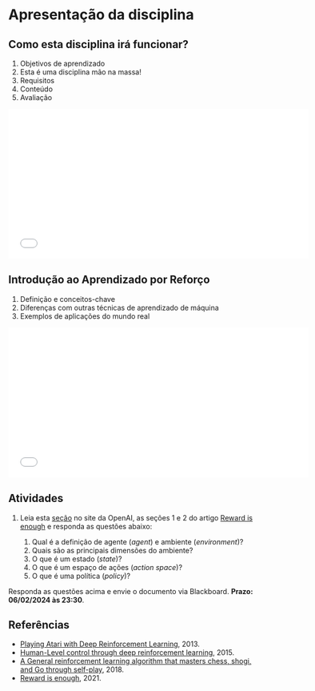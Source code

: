 # Apresentação da disciplina

## Como esta disciplina irá funcionar?

1. Objetivos de aprendizado
1. Esta é uma disciplina mão na massa!
1. Requisitos
1. Conteúdo 
1. Avaliação 

<embed src="subject_rules.pdf" type="application/pdf" width="600" height="300">

## Introdução ao Aprendizado por Reforço

1. Definição e conceitos-chave
1. Diferenças com outras técnicas de aprendizado de máquina
1. Exemplos de aplicações do mundo real

<embed src="introduction_rl.pdf" type="application/pdf" width="600" height="300">


## Atividades

1. Leia esta [seção](https://spinningup.openai.com/en/latest/spinningup/rl_intro.html#key-concepts-and-terminology) no site da OpenAI, as seções 1 e 2 do artigo [Reward is enough](https://www.sciencedirect.com/science/article/pii/S0004370221000862) e responda as questões abaixo: 


    1. Qual é a definição de agente (*agent*) e ambiente (*environment*)? 
    1. Quais são as principais dimensões do ambiente?
    1. O que é um estado (*state*)?
    1. O que é um espaço de ações (*action space*)?
    1. O que é uma política (*policy*)?  

Responda as questões acima e envie o documento via Blackboard. **Prazo: 06/02/2024 às 23:30**.

## Referências

* [Playing Atari with Deep Reinforcement Learning](https://www.cs.toronto.edu/~vmnih/docs/dqn.pdf), 2013.
* [Human-Level control through deep reinforcement learning](https://www.nature.com/articles/nature14236), 2015. 
* [A General reinforcement learning algorithm that masters chess, shogi, and Go through self-play](https://www.science.org/doi/epdf/10.1126/science.aar6404), 2018.
* [Reward is enough](https://www.sciencedirect.com/science/article/pii/S0004370221000862), 2021. 

